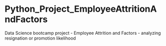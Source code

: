 # Python_Project_EmployeeAttritionAndFactors
Data Science bootcamp project - Employee Attrition and Factors - analyzing resignation or promotion likelihood
